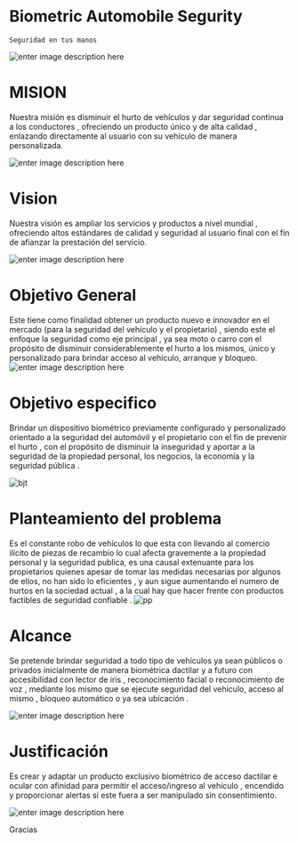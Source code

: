 #  Biometric Automobile Segurity
    Seguridad en tus manos

![enter image description here](https://lh3.googleusercontent.com/K_KGBGbVXRLy1DH-0K_MFpCOUpi8JA8AbvNB2QDgevPq2_zZItb82akj8ClOTodc6oSMRb0SlXgP "logo")

# MISION

Nuestra misión es disminuir el hurto de vehículos y dar seguridad continua a los conductores , ofreciendo un producto único y de alta calidad , enlazando directamente al usuario con su vehículo de manera personalizada.

![enter image description here](https://lh3.googleusercontent.com/VAWmTaGYl98cG4QR4Mxaz_dtTJpur6BptmeOZYAb43F_6skce26Kp3NVc-DWY8v9C46aUTfNLpIO "mis")

# Vision

Nuestra visión es ampliar los servicios y productos a nivel mundial , ofreciendo altos estándares de calidad y seguridad al usuario final con el fin de afianzar la prestación del servicio.

![enter image description here](https://lh3.googleusercontent.com/_qwAFGuvE3JvlbqG7LktWySOmTZwaS-Z0x8tYnscuwWac0EHHPujCG59T2If2-CH0IhEa74QBGz- "vis")

# Objetivo General

Este tiene como finalidad obtener un producto nuevo e innovador en el mercado (para la seguridad del vehículo y el propietario) , siendo este el enfoque la seguridad como eje principal , ya sea moto o carro con el propósito de disminuir considerablemente el hurto a los mismos, único y personalizado para brindar acceso al vehículo, arranque y bloqueo.
![enter image description here](https://lh3.googleusercontent.com/AlVAig1wOMRtxu5jHmB8ekYu3aHK2E49ZhW54mhTaRxTVPEBqny4HTeCO_rjpkbr-frTmfGOdc1h "obj")

# Objetivo especifico
Brindar un dispositivo biométrico previamente configurado y personalizado orientado a la seguridad del automóvil y el  propietario con el fin de prevenir el hurto , con el propósito de disminuir la inseguridad y aportar a la seguridad de la propiedad personal, los negocios, la economía y la seguridad pública .

![](https://lh3.googleusercontent.com/NG6mci1onh48ugEyAWAnLT7rxTC9ApaigfypVKSV83fqdzfMq9BQBcKr67bGpHmH32GxZkWfxegs "bjt")

# Planteamiento  del problema

Es el  constante robo de vehículos lo que esta con llevando al comercio ilícito de piezas de recambio lo cual afecta gravemente a la propiedad personal y la seguridad publica, es una causal  extenuante para los propietarios quienes apesar de tomar las medidas necesarias por algunos de ellos, no han sido lo eficientes , y aun sigue aumentando el numero de hurtos en la sociedad actual , a la cual hay que hacer frente con productos factibles de seguridad confiable .
![](https://lh3.googleusercontent.com/sbfBTDox7dyltRfug6SjFZVHFN3sMTSY9Izq4g0E1Najb-SG6sJSAVYfVLLC-pj-V_fixJfVQdMj "pp")

# Alcance

Se pretende brindar seguridad a todo tipo de vehículos ya sean públicos o privados inicialmente de manera biométrica dactilar y a futuro con accesibilidad con lector de iris , reconocimiento facial o reconocimiento de voz , mediante los mismo que se ejecute seguridad del vehículo, acceso al mismo , bloqueo automático o ya sea ubicación .

![enter image description here](https://lh3.googleusercontent.com/Zcoj_b4IlPDWLBsCVivq7vqoM5pKInfL1Rt9zBrOtrdUJFLVTX1GR16P1bn4MKa4zvrqnEVa63ly "AL")

# Justificación

Es crear y adaptar un producto exclusivo biométrico de acceso dactilar e ocular con afinidad para permitir el acceso/ingreso al vehículo , encendido y proporcionar alertas si este fuera a ser manipulado sin consentimiento.

![enter image description here](https://lh3.googleusercontent.com/QFf07ai9cui3BO68A5coVWPm7qDnCr4zxGQjbaVFS5EwwK1PwhceDnv0oT6MJl5XsKea7gm-rqMb "JUS")

Gracias
